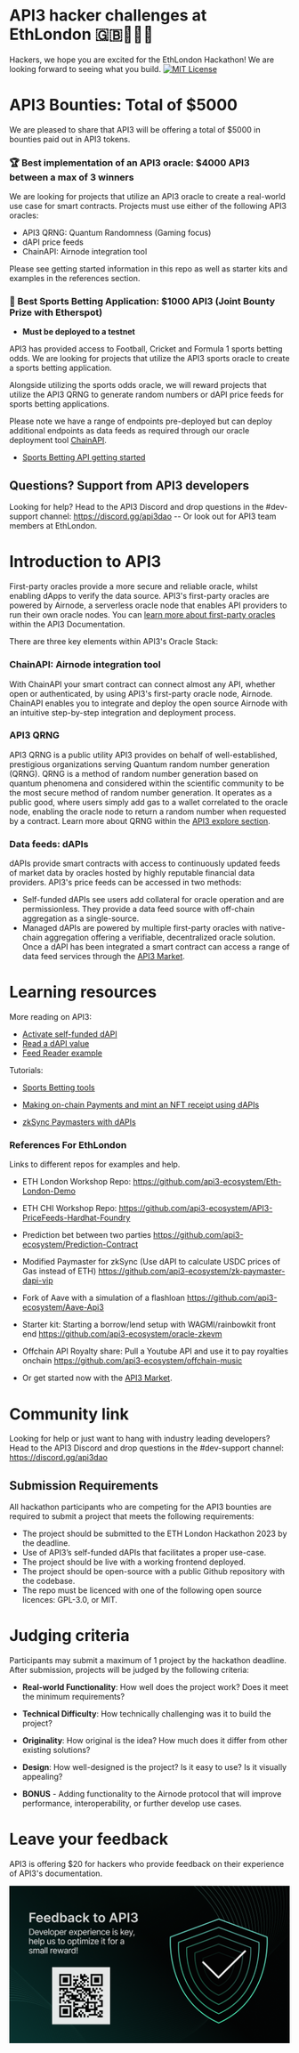 # API3 hacker challenges at EthLondon :gb::crown::hammer::city_sunset:
Hackers, we hope you are excited for the EthLondon Hackathon! We are looking forward to seeing what you build.
[![MIT License](https://img.shields.io/badge/License-MIT-green.svg)](https://choosealicense.com/licenses/mit/)

# API3 Bounties: Total of $5000 
We are pleased to share that API3 will be offering a total of $5000 in bounties paid out in API3 tokens.

### :trophy: Best implementation of an API3 oracle: $4000 API3 between a max of 3 winners 

We are looking for projects that utilize an API3 oracle to create a real-world use case for smart contracts. Projects must use either of the following API3 oracles:

  - API3 QRNG: Quantum Randomness (Gaming focus)
   - dAPI price feeds 
   - ChainAPI: Airnode integration tool 
   
 Please see getting started information in this repo as well as starter kits and examples in the references section.

### :money_with_wings: Best Sports Betting Application: $1000 API3 (Joint Bounty Prize with Etherspot)
-  **Must be deployed to a testnet**

API3 has provided access to Football, Cricket and Formula 1 sports betting odds. We are looking for projects that utilize the API3 sports oracle to create a sports betting application. 

Alongside utilizing the sports odds oracle, we will reward projects that utilize the API3 QRNG to generate random numbers or dAPI price feeds for sports betting applications.

Please note we have a range of endpoints pre-deployed but can deploy additional endpoints as data feeds as required through our oracle deployment tool [ChainAPI](https://chainapi.com/). 

- [Sports Betting API getting started](https://github.com/api3-ecosystem/getting-started/tree/master/airnode-config)

## Questions? Support from API3 developers

Looking for help? Head to the API3 Discord and drop questions in the #dev-support channel: https://discord.gg/api3dao -- Or look out for API3 team members at EthLondon. 

# Introduction to API3
First-party oracles provide a more secure and reliable oracle, whilst enabling dApps to verify the data source. API3's first-party oracles are powered by Airnode, a serverless oracle node that enables API providers to run their own oracle nodes.
You can [learn more about first-party oracles](https://docs.api3.org/guides/airnode/calling-an-airnode/) within the API3 Documentation.

There are three key elements within API3's Oracle Stack:

### ChainAPI: Airnode integration tool
With ChainAPI your smart contract can connect almost any API, whether open or authenticated, by using API3's first-party oracle node, Airnode. ChainAPI enables you to integrate and deploy the open source Airnode with an intuitive step-by-step integration and deployment process.

### API3 QRNG
API3 QRNG is a public utility API3 provides on behalf of well-established, prestigious organizations serving Quantum random number generation (QRNG). QRNG is a method of random number generation based on quantum phenomena and considered within the scientific community to be the most secure method of random number generation.
It operates as a public good, where users simply add gas to a wallet correlated to the oracle node, enabling the oracle node to return a random number when requested by a contract.
Learn more about QRNG within the [API3 explore section](https://docs.api3.org/explore/qrng/).

### Data feeds: dAPIs
dAPIs provide smart contracts with access to continuously updated feeds of market data by oracles hosted by highly reputable financial data providers. API3's price feeds can be accessed in two methods:
- Self-funded dAPIs see users add collateral for oracle operation and are permissionless. They provide a data feed source with off-chain aggregation as a single-source.
- Managed dAPIs are powered by multiple first-party oracles with native-chain aggregation offering a verifiable, decentralized oracle solution.
Once a dAPI has been integrated a smart contract can access a range of data feed services through the [API3 Market](https://market.api3.org/dapis).


# Learning resources 

More reading on API3:

- [Activate self-funded dAPI](https://docs.api3.org/guides/dapis/subscribing-self-funded-dapis/)
- [Read a dAPI value](https://docs.api3.org/explore/dapis/using-dapis.html)
- [Feed Reader example](https://github.com/api3dao/data-feed-reader-example)

Tutorials: 

- [Sports Betting tools](https://github.com/api3-ecosystem/getting-started)

- [Making on-chain Payments and mint an NFT receipt using dAPIs](https://medium.com/@vanshwassan/making-an-on-chain-payment-and-minting-an-nft-receipt-with-permissionless-price-oracles-a7339f7b8c3e)

- [zkSync Paymasters with dAPIs](https://era.zksync.io/docs/dev/tutorials/api3-usd-paymaster-tutorial.html)

### References For EthLondon

Links to different repos for examples and help.

- ETH London Workshop Repo:
https://github.com/api3-ecosystem/Eth-London-Demo

- ETH CHI Workshop Repo:
https://github.com/api3-ecosystem/API3-PriceFeeds-Hardhat-Foundry

- Prediction bet between two parties
https://github.com/api3-ecosystem/Prediction-Contract

- Modified Paymaster for zkSync (Use dAPI to calculate USDC prices of Gas instead of ETH)
https://github.com/api3-ecosystem/zk-paymaster-dapi-vip

- Fork of Aave with a simulation of a flashloan
https://github.com/api3-ecosystem/Aave-Api3

- Starter kit: Starting a borrow/lend setup with WAGMI/rainbowkit front end
https://github.com/api3-ecosystem/oracle-zkevm

- Offchain API Royalty share: Pull a Youtube API and use it to pay royalties onchain
https://github.com/api3-ecosystem/offchain-music

- Or get started now with the [API3 Market](https://market.api3.org/).

# Community link

Looking for help or just want to hang with industry leading developers? Head to the API3 Discord and drop questions in the #dev-support channel: https://discord.gg/api3dao

## Submission Requirements

All hackathon participants who are competing for the API3 bounties are required to submit a project that meets the following requirements:

- The project should be submitted to the ETH London Hackathon 2023 by the deadline.
- Use of API3’s self-funded dAPIs that facilitates a proper use-case.
- The project should be live with a working frontend deployed.
- The project should be open-source with a public Github repository with the codebase. 
- The repo must be licenced with one of the following open source licences: GPL-3.0, or MIT.

# Judging criteria

Participants may submit a maximum of 1 project by the hackathon deadline. After submission, projects will be judged by the following criteria:

- **Real-world Functionality**: How well does the project work? Does it meet the minimum requirements?

- **Technical Difficulty**: How technically challenging was it to build the project?

- **Originality**: How original is the idea? How much does it differ from other existing solutions?

- **Design**: How well-designed is the project? Is it easy to use? Is it visually appealing?

- **BONUS** - Adding functionality to the Airnode protocol that will improve performance, interoperability, or further develop use cases.

# Leave your feedback 

API3 is offering $20 for hackers who provide feedback on their experience of API3's documentation. 

![Feedback graphic](./Feedback.png)

